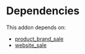 # Dependencies

This addon depends on:

- [product_brand_sale](https://github.com/bringout/cybrosys/tree/eb0b188513c8d8d85098bd415c3a304c163b7976/odoo-bringout-cybrosys-product_brand_sale)
- [website_sale](https://github.com/bringout/oca-ocb-sale/tree/cfc4dbeb59ab3594bd1aa8f3bb16a1ee00557b4d/odoo-bringout-oca-ocb-website_sale)
